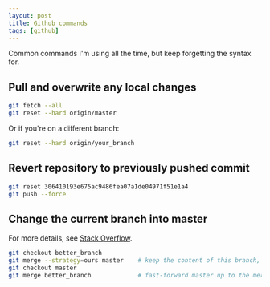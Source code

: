 ```yaml
---
layout: post
title: Github commands
tags: [github]
---
```


Common commands I'm using all the time, but keep forgetting the syntax for.

<!--more-->

## Pull and overwrite any local changes

```bash
git fetch --all
git reset --hard origin/master
```

Or if you're on a different branch:

```bash
git reset --hard origin/your_branch
```

## Revert repository to previously pushed commit

```bash
git reset 306410193e675ac9486fea07a1de04971f51e1a4
git push --force
```

## Change the current branch into master

For more details, see [Stack Overflow](http://stackoverflow.com/questions/2763006/change-the-current-branch-to-master-in-git).

```bash
git checkout better_branch
git merge --strategy=ours master    # keep the content of this branch, but record a merge
git checkout master
git merge better_branch             # fast-forward master up to the merge
```
